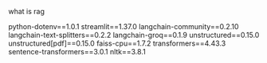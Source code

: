 what is rag

python-dotenv==1.0.1
streamlit==1.37.0
langchain-community==0.2.10
langchain-text-splitters==0.2.2
langchain-groq==0.1.9
unstructured==0.15.0
unstructured[pdf]==0.15.0
faiss-cpu==1.7.2
transformers==4.43.3
sentence-transformers==3.0.1
nltk==3.8.1
